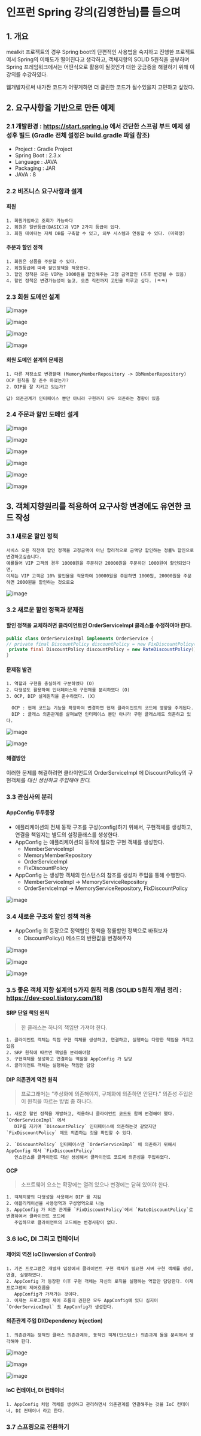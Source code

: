 인프런 Spring 강의(김영한님)를 들으며  
=============
## 1. 개요
mealkit 프로젝트의 경우 Spring boot의 단편적인 사용법을 숙지하고 진행한 프로젝트여서 Spring의 이해도가 떨어진다고 생각하고, 
객체지향의 SOLID 5원칙을 공부하며 Spring 프레임워크에서는 어떤식으로 활용이 될것인가 대한 궁금증을 해결하기 위해 이 강의를 수강하였다.

웹개발자로써 내가짠 코드가 어떻게하면 더 클린한 코드가 될수있을지 고민하고 싶었다.


## 2. 요구사항을 기반으로 만든 예제

### 2.1 개발환경 : https://start.spring.io 에서 간단한 스프링 부트 예제 생성후 빌드 (Gradle 전체 설정은 build.gradle 파일 참조)

  * Project : Gradle Project 
  * Spring Boot : 2.3.x
  * Language : JAVA
  * Packaging : JAR
  * JAVA : 8


### 2.2 비즈니스 요구사항과 설계

#### 회원
  
    1. 회원가입하고 조회가 가능하다
    2. 회원은 일반등급(BASIC)과 VIP 2가지 등급이 있다.
    3. 회원 데이터는 자체 DB를 구축할 수 있고, 외부 시스템과 연동할 수 있다. (미확정)

#### 주문과 할인 정책

    1. 회원은 상품을 주문할 수 있다.
    2. 회원등급에 따라 할인정책을 적용한다.
    3. 할인 정책은 모든 VIP는 1000원을 할인해주는 고정 금액할인 (추후 변경될 수 있음)
    4. 할인 정책은 변경가능성이 높고, 오픈 직전까지 고민을 미루고 싶다. (ㅋㅋ)

### 2.3 회원 도메인 설계

![image](https://user-images.githubusercontent.com/67731034/149877613-c2b5fd38-c90c-438c-8b44-9aab286d9735.png)

![image](https://user-images.githubusercontent.com/67731034/149877686-75521f14-b80c-4a57-898b-05796358a9fb.png)

![image](https://user-images.githubusercontent.com/67731034/149877734-738961be-278e-469d-a715-5f13c4923158.png)

![image](https://user-images.githubusercontent.com/67731034/149877752-0d065b12-9d5a-4778-86b2-e7085307bdd0.png)

#### 회원 도메인 설계의 문제점

    1. 다른 저장소로 변경할때 (MemoryMemberRepository -> DbMemberRepository) OCP 원칙을 잘 준수 하였는가?
    2. DIP를 잘 지키고 있는가?
    
    답) 의존관계가 인터페이스 뿐만 아니라 구현까지 모두 의존하는 경향이 있음

### 2.4 주문과 할인 도메인 설계

![image](https://user-images.githubusercontent.com/67731034/149880772-3eba9690-1a87-4021-8012-f6fecf40279e.png)

![image](https://user-images.githubusercontent.com/67731034/149880818-9fa2d102-8919-4ff9-99a6-2d5abea32a8b.png)

![image](https://user-images.githubusercontent.com/67731034/149880848-3cf26cc7-959e-4cf1-b91d-69a2f6071aa5.png)

![image](https://user-images.githubusercontent.com/67731034/149880870-5729bc41-9a1b-4fe1-862e-c6e4e68f13e9.png)

![image](https://user-images.githubusercontent.com/67731034/149880951-980fbb03-f42a-41ce-8fdf-5ef41f6b0b5d.png)

![image](https://user-images.githubusercontent.com/67731034/149880982-86645664-55b8-4cd0-aa18-3512250a3a2f.png)


## 3. 객체지향원리를 적용하여 요구사항 변경에도 유연한 코드 작성

### 3.1 새로운 할인 정책
    
    서비스 오픈 직전에 할인 정책을 고정금액이 아닌 합리적으로 금액당 할인하는 정률% 할인으로 변경하고싶습니다.
    예를들어 VIP 고객의 경우 10000원을 주문하던 20000원을 주문하던 1000원이 할인되었다면,
    이제는 VIP 고객은 10% 할인율을 적용하여 10000원을 주문하면 1000원, 20000원을 주문하면 2000원을 할인하는 것으로요
    
![image](https://user-images.githubusercontent.com/67731034/149882364-0418f49e-db03-44c6-b351-865cc1e41a7a.png)

### 3.2 새로운 할인 정책과 문제점

#### 할인 정책을 교체하려면 클라이언트인 OrderServiceImpl 클래스를 수정하여야 한다.

```java
public class OrderServiceImpl implements OrderService {
// private final DiscountPolicy discountPolicy = new FixDiscountPolicy();
 private final DiscountPolicy discountPolicy = new RateDiscountPolicy();
}
```
#### 문제점 발견

    1. 역할과 구현을 충실하게 구분하였다 (O)
    2. 다형성도 활용하여 인터페이스와 구현체를 분리하였다 (O)
    3. OCP, DIP 설계원칙을 준수하였다. (X)
      
      OCP : 현재 코드는 기능을 확장하여 변경하면 현재 클라이언트의 코드에 영향을 주게된다.
      DIP : 클래스 의존관계를 살펴보면 인터페이스 뿐만 아니라 구현 클래스에도 의존하고 있다.
      
![image](https://user-images.githubusercontent.com/67731034/149884056-42de50cc-082d-4342-a3c4-4e8abd1af19f.png)

![image](https://user-images.githubusercontent.com/67731034/149884086-b2b47c3e-c39b-45db-ae20-5d0b6e957d13.png)

#### 해결방안

이러한 문제를 해결하려면 클라이언트의 OrderServiceImpl 에 DiscountPolicy의 구현객체를 _대신 생성하고 주입해야 한다._

### 3.3 관심사의 분리

#### AppConfig 두두등장

* 애플리케이션의 전체 동작 구조를 구성(config)하기 위해서, 구현객체를 생성하고, 연결을 책임지는 별도의 설정클래스를 생성한다.
* AppConfig 는 애플리케이션의 동작에 필요한 구현 객체를 생성한다.
  * MemberServiceImpl
  * MemoryMemberRepository
  * OrderServiceImpl
  * FixDiscountPolicy
* AppConfig 는 생성한 객체의 인스턴스의 참조를 생성자 주입을 통해 수행한다.
  * MemberServiceImpl -> MemoryServiceRepository
  * OrderServiceImpl -> MemoryServiceRepository, FixDiscountPolicy

![image](https://user-images.githubusercontent.com/67731034/149891696-2eb814ae-9124-4022-a7a9-dbae1bc9e08c.png)

### 3.4 새로운 구조와 할인 정책 적용

* AppConfig 의 등장으로 정액할인 정책을 정률할인 정책으로 바꿔보자
  * DiscountPolicy() 메소드의 반환값을 변경해주자

![image](https://user-images.githubusercontent.com/67731034/149895075-392e9f16-93b1-4b49-86b4-341aff5bbb2b.png)

![image](https://user-images.githubusercontent.com/67731034/149895114-dcbd2dfb-05bf-4bd7-a3c9-0d1451d5aef2.png)

![image](https://user-images.githubusercontent.com/67731034/149895167-d311ae2f-cce3-4579-8a16-94344ede5bd8.png)

### 3.5 좋은 객체 지향 설계의 5가지 원칙 적용 (SOLID 5원칙 개념 정리 : https://dev-cool.tistory.com/18)

#### SRP 단일 책임 원칙

> 한 클래스는 하나의 책임만 가져야 한다.

    1. 클라이언트 객체는 직접 구현 객체를 생성하고, 연결하고, 실행하는 다양한 책임을 가지고 있음
    2. SRP 원칙에 따르면 책임을 분리해야함
    3. 구현객체를 생성하고 연결하는 역할을 AppConfig 가 담당
    4. 클라이언트 객체는 실행하는 책임만 담당


#### DIP 의존관계 역전 원칙

> 프로그래머는 “추상화에 의존해야지, 구체화에 의존하면 안된다.” 의존성 주입은 이 원칙을 따르는 방법 중 하나다.

    1. 새로운 할인 정책을 개발하고, 적용하니 클라이언트 코드도 함께 변경해야 했다. `OrderServiceImpl` 에서 
       DIP를 지키며 `DiscountPolicy` 인터페이스에 의존하는것 같았지만 `FixDiscountPolicy` 에도 의존하는 것을 확인할 수 있다.

    2. `DiscountPolicy` 인터페이스만 `OrderServiceImpl` 에 의존하기 위해서 AppConfig 에서 `FixDiscountPolicy` 
       인스턴스를 클라이언트 대신 생성해서 클라이언트 코드에 의존성을 주입하였다.

#### OCP 

> 소프트웨어 요소는 확장에는 열려 있으나 변경에는 닫혀 있어야 한다.

    1. 객체지향의 다형성을 사용해서 DIP 를 지킴
    2. 애플리케이션을 사용영역과 구성영역으로 나눔
    3. AppConfig 가 의존 관계를 `FixDiscountPolicy`에서 `RateDiscountPolicy`로 변경하여서 클라이언트 코드에 
       주입하므로 클라이언트의 코드에는 변경사항이 없다.
       

### 3.6 IoC, DI 그리고 컨테이너

#### 제어의 역전 IoC(Inversion of Control)

    1. 기존 프로그램은 개발자 입장에서 클라이언트 구현 객체가 필요한 서버 구현 객체를 생성, 연결, 실행하였다.
    2. AppConfig 가 등장한 이후 구현 객체는 자신의 로직을 실행하는 역할만 담당한다. 이제 프로그램의 제어흐름을
       AppConfig가 가져가는 것이다.
    3. 이제는 프로그램의 제어 흐름의 권한은 모두 AppConfig에 있다 심지어 `OrderServiceImpl` 도 AppConfig가 생성한다.
    
#### 의존관계 주입 DI(Dependency Injection)
    
    1. 의존관계는 정적인 클래스 의존관계와, 동적인 객체(인스턴스) 의존과계 둘을 분리해서 생각해야 한다.
    
![image](https://user-images.githubusercontent.com/67731034/149902574-9c0d1baf-fc4b-4c82-98a1-afa9ead2d727.png)

![image](https://user-images.githubusercontent.com/67731034/149902607-f8490c1d-c1ed-4b89-8aff-22289b582d29.png)

![image](https://user-images.githubusercontent.com/67731034/149902657-7db9d494-b620-4910-b2fa-0e30160e6a7e.png)

#### IoC 컨테이너, DI 컨테이너

    1. AppConfig 처럼 객체를 생성하고 관리하면서 의존관계를 연결해주는 것을 IoC 컨테이너, DI 컨테이너 라고 한다.

### 3.7 스프링으로 전환하기
